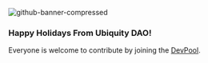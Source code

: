 ![github-banner-compressed](https://user-images.githubusercontent.com/4975670/208547997-8b1164ec-22eb-48a6-889a-264d83d92b25.jpg)

### Happy Holidays From Ubiquity DAO! 

Everyone is welcome to contribute by joining the [DevPool](https://dao.ubq.fi/devpool).

